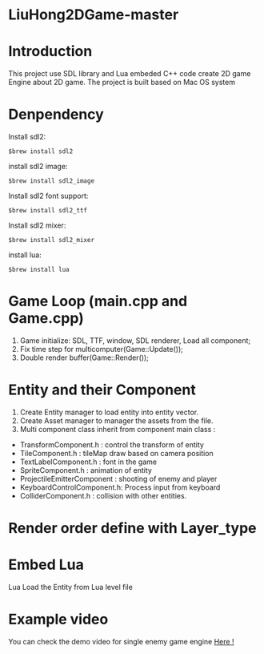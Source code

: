 # LiuHong2DGame-master
# Introduction
This project use SDL library and Lua embeded C++ code create 2D game Engine about 2D game. The project is built based on Mac
OS system
# Denpendency
Install sdl2:
```
$brew install sdl2
```
install sdl2 image:
```
$brew install sdl2_image
```
Install sdl2 font support:
```
$brew install sdl2_ttf
```
Install sdl2 mixer:
```
$brew install sdl2_mixer
```
install lua:
```
$brew install lua
```
# Game Loop (main.cpp and Game.cpp)
1. Game initialize: SDL, TTF, window, SDL renderer, Load all component;
2. Fix time step for multicomputer(Game::Update());
3. Double render buffer(Game::Render());

# Entity and their Component
1. Create Entity manager to load entity into entity vector.
2. Create Asset manager to manager the assets from the file.
3. Multi component class inherit from component main class :
* TransformComponent.h : control the transform of entity
* TileComponent.h : tileMap draw based on camera position
* TextLabelComponent.h : font in the game
* SpriteComponent.h : animation of entity
* ProjectileEmitterComponent : shooting of enemy and player
* KeyboardControlComponent.h: Process input from keyboard
* ColliderComponent.h : collision with other entities.

# Render order define with Layer_type

# Embed Lua
Lua Load the Entity from Lua level file

# Example video
You can check the demo video for single enemy game engine [Here !](https://www.youtube.com/watch?v=YNJEQxZranw)
